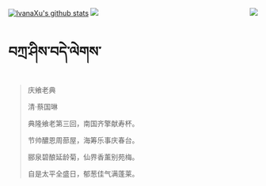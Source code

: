 [![IvanaXu's github stats](https://github-readme-stats.vercel.app/api?username=IvanaXu&show_icons=true&theme=vue-dark)](https://github.com/anuraghazra/github-readme-stats)
<img align="right" src="https://github-readme-stats.vercel.app/api/top-langs/?username=IvanaXu&langs_count=7&theme=graywhite" />
<img src="https://github-readme-stats.vercel.app/api/wakatime?username=IvanaXu&layout=compact&langs_count=6&theme=vue-dark&&custom_title=Programming Times(Jul 29 2021-)" />
# བཀྲ་ཤིས་བདེ་ལེགས་
> 庆飨老典
>
> 清·蔡国琳
>
> 典隆飨老第三回，南国齐擎献寿杯。
> 
> 节帅醲恩周蔀屋，海筹乐事庆春台。
> 
> 郦泉碧酿延龄菊，仙界香薰别苑梅。
> 
> 自是太平全盛日，郁葱佳气满蓬莱。